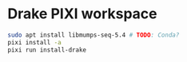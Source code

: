 # Drake PIXI workspace

```bash
sudo apt install libmumps-seq-5.4 # TODO: Conda?
pixi install -a
pixi run install-drake
```
